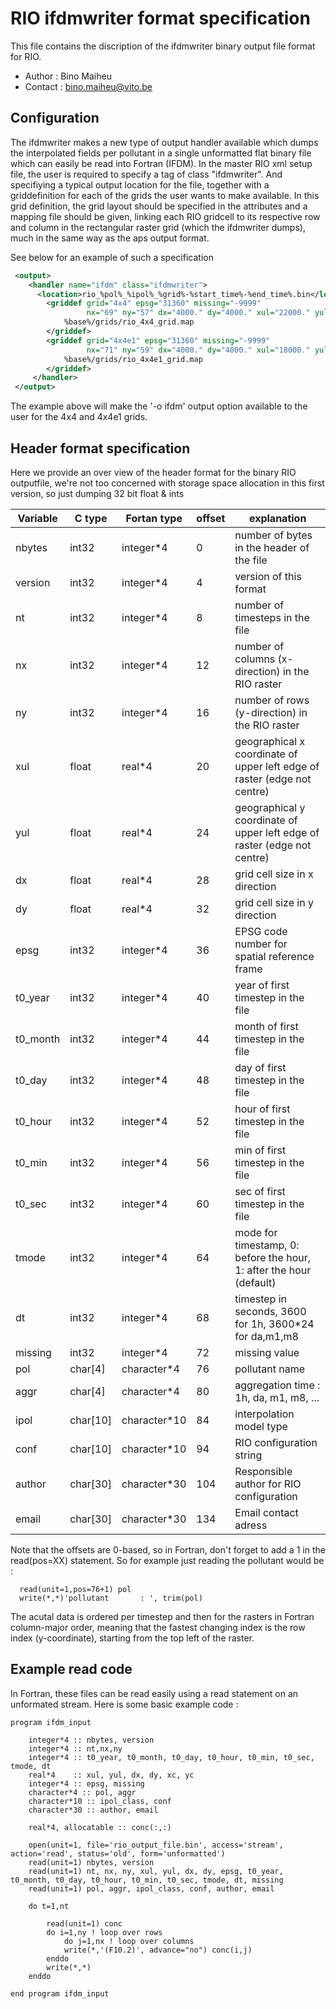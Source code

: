 RIO ifdmwriter format specification
===================================

This file contains the discription of the ifdmwriter binary output file format for RIO.

* Author  : Bino Maiheu
* Contact : bino.maiheu@vito.be

## Configuration 

The ifdmwriter makes a new type of output handler available which dumps the interpolated fields per pollutant in a single 
unformatted flat binary file which can easily be read into Fortran (IFDM). In the master RIO xml setup file, the user is
required to specify a <handler> tag of class "ifdmwriter". And specifiying a typical output location for the file, together
with a griddefinition for each of the grids the user wants to make available. In this grid definition, the grid layout should
be specified in the attributes and a mapping file should be given, linking each RIO gridcell to its respective row and column in
the rectangular raster grid (which the ifdmwriter dumps), much in the same way as the aps output format. 

See below for an example of such a specification

```xml
 <output>    
    <handler name="ifdm" class="ifdmwriter">		
	  <location>rio_%pol%_%ipol%_%grid%-%start_time%-%end_time%.bin</location>		
		<griddef grid="4x4" epsg="31360" missing="-9999"
		         nx="69" ny="57" dx="4000." dy="4000." xul="22000." yul="248000.">
			%base%/grids/rio_4x4_grid.map
		</griddef>		
		<griddef grid="4x4e1" epsg="31360" missing="-9999"
		         nx="71" ny="59" dx="4000." dy="4000." xul="18000." yul="252000.">
			%base%/grids/rio_4x4e1_grid.map
		</griddef>		
	 </handler>
 </output>
 ```` 

The example above will make the '-o ifdm' output option available to the user for the 4x4 and 4x4e1 grids. 

## Header format specification

Here we provide an over view of the header format for the binary RIO outputfile, we're not too concerned with storage space
allocation in this first version, so just dumping 32 bit float & ints

| Variable |  C type  |  Fortan type | offset | explanation                                                              |
|----------|----------|--------------|--------|--------------------------------------------------------------------------|
| nbytes   |    int32 |    integer*4 |      0 | number of bytes in the header of the file                                |
| version  |    int32 |    integer*4 |      4 | version of this format                                                   |
| nt       |    int32 |    integer*4 |      8 | number of timesteps in the file                                          |
| nx       |    int32 |    integer*4 |     12 | number of columns (x-direction) in the RIO raster                        |
| ny       |    int32 |    integer*4 |     16 | number of rows (y-direction) in the RIO raster                           |
| xul      |    float |       real*4 |     20 | geographical x coordinate of upper left edge of raster (edge not centre) |
| yul      |    float |       real*4 |     24 | geographical y coordinate of upper left edge of raster (edge not centre) |
| dx       |    float |       real*4 |     28 | grid cell size in x direction                                            |
| dy       |    float |       real*4 |     32 | grid cell size in y direction                                            |
| epsg     |    int32 |    integer*4 |     36 | EPSG code number for spatial reference frame                             |
| t0_year  |    int32 |    integer*4 |     40 | year of first timestep in the file                                       |
| t0_month |    int32 |    integer*4 |     44 | month of first timestep in the file                                      |
| t0_day   |    int32 |    integer*4 |     48 | day of first timestep in the file                                        |
| t0_hour  |    int32 |    integer*4 |     52 | hour of first timestep in the file                                       |
| t0_min   |    int32 |    integer*4 |     56 | min of first timestep in the file                                        |
| t0_sec   |    int32 |    integer*4 |     60 | sec of first timestep in the file                                        |
| tmode    |    int32 |    integer*4 |     64 | mode for timestamp, 0: before the hour, 1: after the hour (default)      |
| dt       |    int32 |    integer*4 |     68 | timestep in seconds, 3600 for 1h, 3600*24 for da,m1,m8                   |
| missing  |    int32 |    integer*4 |     72 | missing value                                                            |
| pol      |  char[4] |  character*4 |     76 | pollutant name                                                           |
| aggr     |  char[4] |  character*4 |     80 | aggregation time : 1h, da, m1, m8, ...                                   |
| ipol     | char[10] | character*10 |     84 | interpolation model type                                                 |
| conf     | char[10] | character*10 |     94 | RIO configuration string                                                 |
| author   | char[30] | character*30 |    104 | Responsible author for RIO configuration                                 |
| email    | char[30] | character*30 |    134 | Email contact adress                                                     |

Note that the offsets are 0-based, so in Fortran, don't forget to add a 1 in the read(pos=XX) statement. So for example just reading
the pollutant would be : 

```Fortran
  read(unit=1,pos=76+1) pol
  write(*,*)'pollutant       : ', trim(pol)
```

The acutal data is ordered per timestep and then for the rasters in Fortran column-major order, meaning that the fastest changing
index is the row index (y-coordinate), starting from the top left of the raster. 

## Example read code

In Fortran, these files can be read easily using a read statement on an unformated stream. Here is some basic example code :

```Fortran
program ifdm_input

    integer*4 :: nbytes, version
    integer*4 :: nt,nx,ny
    integer*4 :: t0_year, t0_month, t0_day, t0_hour, t0_min, t0_sec, tmode, dt
    real*4    :: xul, yul, dx, dy, xc, yc
    integer*4 :: epsg, missing
    character*4 :: pol, aggr
    character*10 :: ipol_class, conf
    character*30 :: author, email

    real*4, allocatable :: conc(:,:)

    open(unit=1, file='rio_output_file.bin', access='stream', action='read', status='old', form='unformatted')
    read(unit=1) nbytes, version
    read(unit=1) nt, nx, ny, xul, yul, dx, dy, epsg, t0_year, t0_month, t0_day, t0_hour, t0_min, t0_sec, tmode, dt, missing
    read(unit=1) pol, aggr, ipol_class, conf, author, email

    do t=1,nt
      
        read(unit=1) conc
        do i=1,ny ! loop over rows
            do j=1,nx ! loop over columns
            write(*,'(F10.2)', advance="no") conc(i,j)
        enddo
        write(*,*)
    enddo

end program ifdm_input
```

